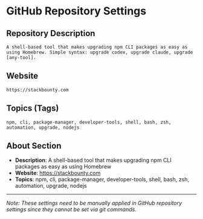 # GitHub Repository Settings

## Repository Description
```
A shell-based tool that makes upgrading npm CLI packages as easy as using Homebrew. Simple syntax: upgrade codex, upgrade claude, upgrade [any-tool].
```

## Website
```
https://stackbounty.com
```

## Topics (Tags)
```
npm, cli, package-manager, developer-tools, shell, bash, zsh, automation, upgrade, nodejs
```

## About Section
- **Description**: A shell-based tool that makes upgrading npm CLI packages as easy as using Homebrew
- **Website**: https://stackbounty.com
- **Topics**: npm, cli, package-manager, developer-tools, shell, bash, zsh, automation, upgrade, nodejs

---

*Note: These settings need to be manually applied in GitHub repository settings since they cannot be set via git commands.*